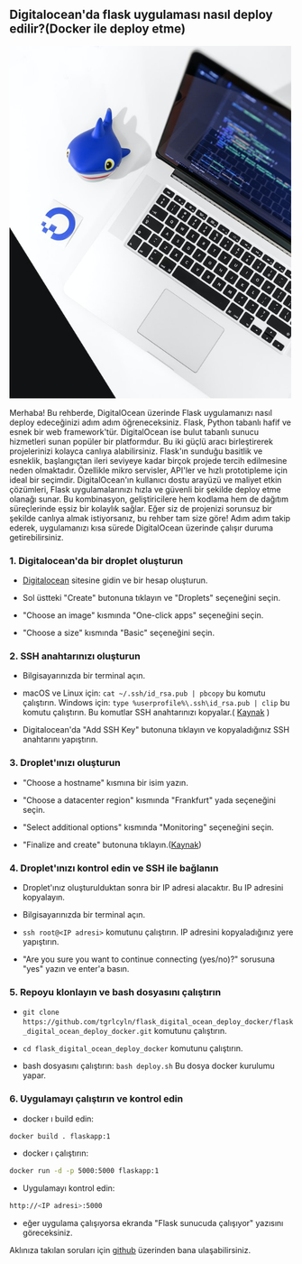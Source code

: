 ## Digitalocean'da flask uygulaması nasıl deploy edilir?(Docker ile deploy etme)


<img src="./digital_ocean.jpg" alt="drawing" width="500"/>


Merhaba! Bu rehberde, DigitalOcean üzerinde Flask uygulamanızı nasıl deploy edeceğinizi adım adım öğreneceksiniz. Flask, Python tabanlı hafif ve esnek bir web framework'tür. DigitalOcean ise bulut tabanlı sunucu hizmetleri sunan popüler bir platformdur. Bu iki güçlü aracı birleştirerek projelerinizi kolayca canlıya alabilirsiniz.
Flask'ın sunduğu basitlik ve esneklik, başlangıçtan ileri seviyeye kadar birçok projede tercih edilmesine neden olmaktadır. Özellikle mikro servisler, API'ler ve hızlı prototipleme için ideal bir seçimdir. DigitalOcean'ın kullanıcı dostu arayüzü ve maliyet etkin çözümleri, Flask uygulamalarınızı hızla ve güvenli bir şekilde deploy etme olanağı sunar. Bu kombinasyon, geliştiricilere hem kodlama hem de dağıtım süreçlerinde eşsiz bir kolaylık sağlar. Eğer siz de projenizi sorunsuz bir şekilde canlıya almak istiyorsanız, bu rehber tam size göre! Adım adım takip ederek, uygulamanızı kısa sürede DigitalOcean üzerinde çalışır duruma getirebilirsiniz.

### 1. Digitalocean'da bir droplet oluşturun

* [Digitalocean](https://www.digitalocean.com/) sitesine gidin ve bir hesap oluşturun.

* Sol üstteki "Create" butonuna tıklayın ve "Droplets" seçeneğini seçin.

* "Choose an image" kısmında "One-click apps" seçeneğini seçin.

* "Choose a size" kısmında "Basic" seçeneğini seçin.

### 2. SSH anahtarınızı oluşturun

* Bilgisayarınızda bir terminal açın.

* macOS ve Linux için: `cat ~/.ssh/id_rsa.pub | pbcopy` bu komutu çalıştırın. Windows için: `type %userprofile%\.ssh\id_rsa.pub | clip` bu komutu çalıştırın. Bu komutlar SSH anahtarınızı kopyalar.( [Kaynak](https://www.digitalocean.com/docs/droplets/how-to/add-ssh-keys/to-account/) )

* Digitalocean'da "Add SSH Key" butonuna tıklayın ve kopyaladığınız SSH anahtarını yapıştırın.

### 3. Droplet'ınızı oluşturun 

* "Choose a hostname" kısmına bir isim yazın.

* "Choose a datacenter region" kısmında "Frankfurt" yada  seçeneğini seçin.

* "Select additional options" kısmında "Monitoring" seçeneğini seçin.

* "Finalize and create" butonuna tıklayın.([Kaynak](https://www.digitalocean.com/docs/droplets/how-to/create/))

### 4. Droplet'ınızı kontrol edin ve SSH ile bağlanın

* Droplet'ınız oluşturulduktan sonra bir IP adresi alacaktır. Bu IP adresini kopyalayın.

* Bilgisayarınızda bir terminal açın.

* `ssh root@<IP adresi>` komutunu çalıştırın. IP adresini kopyaladığınız yere yapıştırın.

* "Are you sure you want to continue connecting (yes/no)?" sorusuna "yes" yazın ve enter'a basın.

### 5. Repoyu klonlayın ve bash dosyasını çalıştırın

* `git clone https://github.com/tgrlcyln/flask_digital_ocean_deploy_docker/flask_digital_ocean_deploy_docker.git` komutunu çalıştırın.

* `cd flask_digital_ocean_deploy_docker` komutunu çalıştırın.

*  bash dosyasını çalıştırın: `bash deploy.sh`  Bu dosya docker kurulumu yapar.

### 6. Uygulamayı çalıştırın ve kontrol edin

* docker ı build edin:
```bash
docker build . flaskapp:1
 ```

* docker ı çalıştırın:

```bash
docker run -d -p 5000:5000 flaskapp:1
``` 

* Uygulamayı kontrol edin: 

```bash
http://<IP adresi>:5000
 ```

* eğer uygulama çalışıyorsa ekranda "Flask sunucuda çalışıyor" yazısını göreceksiniz.


Aklınıza takılan soruları için [github](https://github.com/tgrlcyln) üzerinden bana ulaşabilirsiniz.